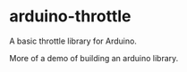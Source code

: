 # arduino-throttle
A basic throttle library for Arduino.

More of a demo of building an arduino library.


